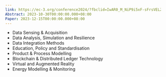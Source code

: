 ```yaml
---
link: https://ec-3.org/conference2024/?fbclid=IwAR0_M_NiP9i5xF-sFrsVELZ5QYndh5u1KWqLljwn6f3TAA3Ckfu561D-zTY
Abstract: 2023-10-30T00:00:00.000+08:00
Paper: 2023-12-15T00:00:00.000+08:00
---
```

- Data Sensing & Acquisition
- Data Analysis, Simulation and Resilience
- Data Integration Methods
- Education, Policy and Standardisation
- Product & Process Modelling
- Blockchain & Distributed Ledger Technology
- Virtual and Augmented Reality
- Energy Modelling & Monitoring
